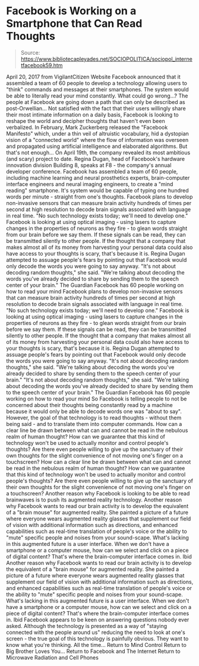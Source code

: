 # Facebook is Working on a Smartphone that Can Read Thoughts

> Source: https://www.bibliotecapleyades.net/SOCIOPOLITICA/sociopol_internetfacebook59.htm

April 20, 2017
from VigilantCitizen Website
Facebook announced
that it assembled a team of 60 people
to develop a technology allowing users to
"think" commands and messages at their smartphones.
The system would be able to literally read your mind
constantly.
What could go wrong...?
The people at Facebook are going down a path that can only be described as post-Orwellian...
Not satisfied with the fact that their users willingly share their most intimate information on a daily basis, Facebook is looking to reshape the world and decipher thoughts that haven't even been verbalized. In February, Mark Zuckerberg released the "Facebook Manifesto" which, under a thin veil of altruistic vocabulary, hid a dystopian vision of a "connected world" where the flow of information was overseen and propagated using artificial intelligence and elaborated algorithms.
But that's not enough...
On April 19th, the company revealed
its most ambitious (and scary) project to date. Regina Dugan, head of Facebook's
hardware innovation division Building 8,
speaks at F8 - the company's annual developer conference.
Facebook has assembled a team of 60 people, including machine learning and neural prosthetics experts, brain-computer interface engineers and neural imaging engineers, to create a "mind reading" smartphone.
It's system would be capable of typing one hundred words per minute - straight from one's thoughts.
Facebook plans to develop non-invasive sensors that can measure brain activity hundreds of times per second at high resolution to decode brain signals associated with language in real time. "No such technology exists today; we'll need to develop one." Facebook is looking at using optical imaging - using lasers to capture changes in the properties of neurons as they fire - to glean words straight from our brain before we say them. If these signals can be read, they can be transmitted silently to other people. If the thought that a company that makes almost all of its money from harvesting your personal data could also have access to your thoughts is scary, that's because it is. Regina Dugan attempted to assuage people's fears by pointing out that Facebook would only decode the words you were going to say anyway. "It's not about decoding random thoughts," she said. "We're talking about decoding the words you've already decided to share by sending them to the speech center of your brain." The Guardian Facebook has 60 people working on how to read your mind
Facebook plans to develop non-invasive sensors that can measure brain activity hundreds of times per second at high resolution to decode brain signals associated with language in real time.
"No such technology exists today; we'll need to develop one."
Facebook is looking at using optical imaging - using lasers to capture changes in the properties of neurons as they fire - to glean words straight from our brain before we say them.
If these signals can be read, they can be transmitted silently to other people. If the thought that a company that makes almost all of its money from harvesting your personal data could also have access to your thoughts is scary, that's because it is. Regina Dugan attempted to assuage people's fears by pointing out that Facebook would only decode the words you were going to say anyway.
"It's not about decoding random thoughts," she said. "We're talking about decoding the words you've already decided to share by sending them to the speech center of your brain."
"It's not about decoding random thoughts," she said.
"We're talking about decoding the words you've already decided to share by sending them to the speech center of your brain."
The Guardian
Facebook has 60 people working on how to read your mind
So Facebook is telling people to not be concerned about their thoughts being constantly read by a machine because it would only be able to decode words one was "about to say".
However, the goal of that technology is to read thoughts - without them being said - and to translate them into computer commands.
How can a clear line be drawn between what can and cannot be read in the nebulous realm of human thought? How can we guarantee that this kind of technology won't be used to actually monitor and control people's thoughts? Are there even people willing to give up the sanctuary of their own thoughts for the slight convenience of not moving one's finger on a touchscreen?
How can a clear line be drawn between what can and cannot be read in the nebulous realm of human thought?
How can we guarantee that this kind of technology won't be used to actually monitor and control people's thoughts?
Are there even people willing to give up the sanctuary of their own thoughts for the slight convenience of not moving one's finger on a touchscreen?
Another reason why Facebook is looking to be able to read brainwaves is to push its augmented reality technology.
Another reason why Facebook wants to read our brain activity is to develop the equivalent of a "brain mouse" for augmented reality. She painted a picture of a future where everyone wears augmented reality glasses that supplement our field of vision with additional information such as directions, and enhanced capabilities such as real-time translation of people's voice or the ability to "mute" specific people and noises from your sound-scape. What's lacking in this augmented future is a user interface. When we don't have a smartphone or a computer mouse, how can we select and click on a piece of digital content? That's where the brain-computer interface comes in. Ibid
Another reason why Facebook wants to read our brain activity is to develop the equivalent of a "brain mouse" for augmented reality.
She painted a picture of a future where everyone wears augmented reality glasses that supplement our field of vision with additional information such as directions, and enhanced capabilities such as real-time translation of people's voice or the ability to "mute" specific people and noises from your sound-scape.
What's lacking in this augmented future is a user interface. When we don't have a smartphone or a computer mouse, how can we select and click on a piece of digital content? That's where the brain-computer interface comes in. Ibid
Facebook appears to be keen on answering questions nobody ever asked.
Although the technology is presented as a way of "staying connected with the people around us" reducing the need to look at one's screen - the true goal of this technology is painfully obvious.
They want to know what you're thinking. All the time...
Return to Mind Control
Return to Big Brother Loves You...
Return to Facebook and The Internet
Return to Microwave Radiation and Cell Phones
